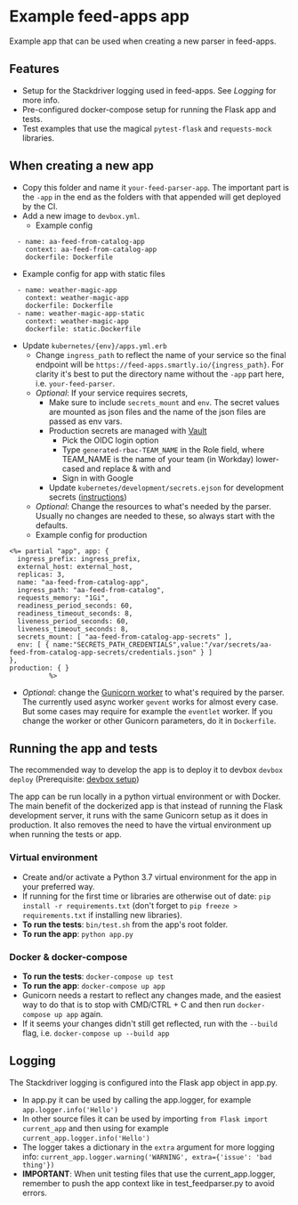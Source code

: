 # Example feed-apps app
Example app that can be used when creating a new parser in feed-apps.

## Features
- Setup for the Stackdriver logging used in feed-apps. See *Logging* for more info.
- Pre-configured docker-compose setup for running the Flask app and tests.
- Test examples that use the magical `pytest-flask` and `requests-mock` libraries.


## When creating a new app
- Copy this folder and name it `your-feed-parser-app`. The important part is the `-app` in the end as the folders with that appended will get deployed by the CI.
- Add a new image to `devbox.yml`.
  - Example config

```
  - name: aa-feed-from-catalog-app
    context: aa-feed-from-catalog-app
    dockerfile: Dockerfile
```

  - Example config for app with static files

```
  - name: weather-magic-app
    context: weather-magic-app
    dockerfile: Dockerfile
  - name: weather-magic-app-static
    context: weather-magic-app
    dockerfile: static.Dockerfile
```

- Update `kubernetes/{env}/apps.yml.erb`
  - Change `ingress_path` to reflect the name of your service so the final endpoint will be `https://feed-apps.smartly.io/{ingress_path}`. For clarity it's best to put the directory name without the `-app` part here, i.e. `your-feed-parser`.
  - *Optional*: If your service requires secrets,
    - Make sure to include `secrets_mount` and `env`. The secret values are mounted as json files and the name of the json files are passed as env vars.
    - Production secrets are managed with [Vault](https://vault.smartly.io:8443/)
      - Pick the OIDC login option
      - Type `generated-rbac-TEAM_NAME` in the Role field, where TEAM_NAME is the name of your team (in Workday) lower-cased and replace & with and
      - Sign in with Google
    - Update `kubernetes/development/secrets.ejson` for development secrets ([instructions](https://smartlyio.atlassian.net/wiki/spaces/VULCAN/pages/19717477/Using+ejson+for+secrets))
  - *Optional*: Change the resources to what's needed by the parser. Usually no changes are needed to these, so always start with the defaults.
  - Example config for production

```
<%= partial "app", app: {
  ingress_prefix: ingress_prefix,
  external_host: external_host,
  replicas: 3,
  name: "aa-feed-from-catalog-app",
  ingress_path: "aa-feed-from-catalog",
  requests_memory: "1Gi",
  readiness_period_seconds: 60,
  readiness_timeout_seconds: 8,
  liveness_period_seconds: 60,
  liveness_timeout_seconds: 8,
  secrets_mount: [ "aa-feed-from-catalog-app-secrets" ],
  env: [ { name:"SECRETS_PATH_CREDENTIALS",value:"/var/secrets/aa-feed-from-catalog-app-secrets/credentials.json" } ]
},
production: { }
          %>
```

- *Optional*: change the [Gunicorn worker](http://docs.gunicorn.org/en/stable/design.html#sync-workers) to what's required by the parser.
The currently used async worker `gevent` works for almost every case. But some cases may require for example the `eventlet` worker.
If you change the worker or other Gunicorn parameters, do it in `Dockerfile`.

## Running the app and tests
The recommended way to develop the app is to deploy it to devbox `devbox deploy` (Prerequisite: [devbox setup](https://github.com/smartlyio/devbox#getting-started))

The app can be run locally in a python virtual environment or with Docker. The main benefit of the dockerized app is that instead of running the Flask development server,
it runs with the same Gunicorn setup as it does in production. It also removes the need to have the virtual environment up when running the tests or app.

### Virtual environment
- Create and/or activate a Python 3.7 virtual environment for the app in your preferred way.
- If running for the first time or libraries are otherwise out of date: `pip install -r requirements.txt` (don't forget to `pip freeze > requirements.txt` if installing new libraries).
- **To run the tests**: `bin/test.sh` from the app's root folder.
- **To run the app**: `python app.py`

### Docker & docker-compose
- **To run the tests**: `docker-compose up test`
- **To run the app**: `docker-compose up app`
- Gunicorn needs a restart to reflect any changes made, and the easiest way to do that is to stop with CMD/CTRL + C and then run `docker-compose up app` again. 
- If it seems your changes didn't still get reflected, run with the `--build` flag, i.e. `docker-compose up --build app`

## Logging
The Stackdriver logging is configured into the Flask app object in app.py. 
- In app.py it can be used by calling the app.logger, for example `app.logger.info('Hello')`
- In other source files it can be used by importing `from Flask import current_app` and then using for example `current_app.logger.info('Hello')`
- The logger takes a dictionary in the `extra` argument for more logging info: `current_app.logger.warning('WARNING', extra={'issue': 'bad thing'})`
- **IMPORTANT**: When unit testing files that use the current_app.logger, remember to push the app context like in test_feedparser.py to avoid errors.
